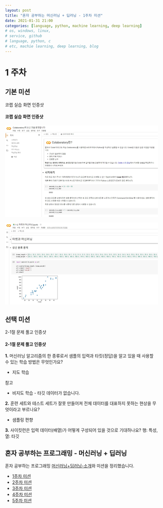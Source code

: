 ```yaml
---
layout: post
title: "혼자 공부하는 머신러닝 + 딥러닝 - 1주차 미션"
date: 2021-01-31 21:00
categories: [language, python, machine learning, deep learning]
# os, windows, linux,
# service, github
# language, python, c
# etc, machie learning, deep learning, blog
---
```


# 1 주차

## 기본 미션

코랩 실습 화면 인증샷

#### 코랩 실습 화면 인증샷

![코랩 첫 화면](./assets/images/hongong-ml-colab-1.jpg)

![코랩 입력 화면](./assets/images/hongong-ml-colab-2.jpg)

## 선택 미션

2-1절 문제 풀고 인증샷

#### 2-1절 문제 풀고 인증샷

**1.** 머신러닝 알고리즘의 한 종류로서 샘플의 입력과 타킷(정답)을 알고 있을 때 사용할 수 있는 학습 방법은 무엇인가요?

- 지도 학습

참고

- 비지도 학습 - 타깃 데이터가 없습니다.

**2.** 훈련 세트와 테스트 세트가 잘못 만들어져 전체 데이터를 대표하지 못하는 현상을 무엇이라고 부르나요?

- 샘플링 편향

**3.** 사이킷런은 입력 데이터(배열)가 어떻게 구성되어 있을 것으로 기대하나요?
행: 특성, 열: 타깃

## 혼자 공부하는 프로그래밍 - 머신러닝 + 딥러닝

혼자 공부하는 프로그래밍 [머신러닝+딥러닝-소개](https://godsman-yang.github.io/hongong-ml)와 미션을 정리했습니다.

- [1주차 미션](https://godsman-yang.github.io/hongong-ml-week1)
- [2주차 미션](https://godsman-yang.github.io/hongong-ml-week2)
- [3주차 미션](https://godsman-yang.github.io/hongong-ml-week3)
- [4주차 미션](https://godsman-yang.github.io/hongong-ml-week4)
- [5주차 미션](https://godsman-yang.github.io/hongong-ml-week5)
